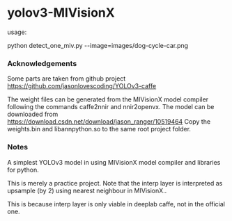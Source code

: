 # yolov3-MIVisionX

usage: 

python detect_one_miv.py --image=images/dog-cycle-car.png

### Acknowledgements

Some parts are taken from github project https://github.com/jasonlovescoding/YOLOv3-caffe

The weight files can be generated from the MIVisionX model compiler following the commands caffe2nnir and nnir2openvx.
The model can be downloaded from https://download.csdn.net/download/jason_ranger/10519464
Copy the weights.bin and libannpython.so to the same root project folder.

### Notes

A simplest YOLOv3 model in using MIVisionX model compiler and libraries for python.

This is merely a practice project. Note that the interp layer is interpreted as upsample (by 2) using nearest neighbour in MIVisionX..

This is because interp layer is only viable in deeplab caffe, not in the official one. 


